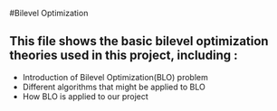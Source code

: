 #Bilevel Optimization
## This file shows the basic bilevel optimization theories used in this project, including :
- Introduction of Bilevel Optimization(BLO) problem
- Different algorithms that might be applied to BLO
- How BLO is applied to our project


